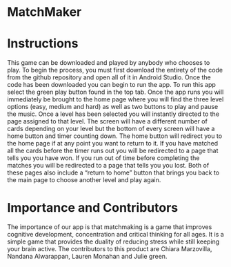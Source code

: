 # MatchMaker
# Instructions 
This game can be downloaded and played by anybody who chooses to play. To begin the process, you must first download the entirety of the code from the github repository and open all of it in Android Studio. Once the code has been downloaded you can begin to run the app. To run this app select the green play button found in the top tab. Once the app runs you will immediately be brought to the home page where you will find the three level options (easy, medium and hard) as well as two buttons to play and pause the music. Once a level has been selected you will instantly directed to the page assigned to that level. The screen will have a different number of cards depending on your level but the bottom of every screen will have a home button and timer counting down. The home button will redirect you to the home page if at any point you want to return to it. If you have matched all the cards before the timer runs out you will be redirected to a page that tells you you have won. If you run out of time before completing the matches you will be redirected to a page that tells you you lost. Both of these pages also include a “return to home” button that brings you back to the main page to choose another level and play again. 
# Importance and Contributors 
The importance of our app is that matchmaking is a game that improves cognitive development, concentration and critical thinking for all ages. It is a simple game that provides the duality of reducing stress while still keeping your brain active. The contributors to this product are Chiara Marzovilla, Nandana Alwarappan, Lauren Monahan and Julie green.
